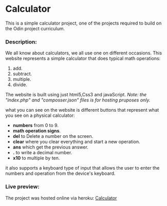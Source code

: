 # Calculator
This is a simple calculator project, one of the projects required to build on the Odin project curriculum.

### Description:
We all know about calculators, we all use one on different occasions.
This website represents a simple calculator that does typical math operations:
1. add.
2. subtract.
3. multiple.
4. divide.

The website is built using just html5,Css3 and javaScript. 
*Note: the "index.php" and "composser.json" files is for hosting pruposes only.*

what you can see on the website is different buttons that represent what you see on a physical calculator:
- **numbers** from 0 to 9.
- **math operation signs**.
- **del** to Delete a number on the screen.
- **clear** where you clear everything and start a new operation.
- **ans** which get the previous answer.
- **.** to write a decimal number.
- **x10** to multiple by ten.

it also supports a keyboard type of input that allows the user to enter the numbers and operation from the device's keyboard.

### Live preview:
The project was hosted online via heroku: [Calculator](https://calculator-5.herokuapp.com/)
